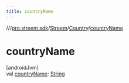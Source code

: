 ```yaml
---
title: countryName
---
```

//[<root>](../../../../index.html)/[pro.streem.sdk](../../index.html)/[Streem](../index.html)/[Country](index.html)/[countryName](country-name.html)



# countryName



[androidJvm]\
val [countryName](country-name.html): [String](https://kotlinlang.org/api/latest/jvm/stdlib/kotlin/-string/index.html)




